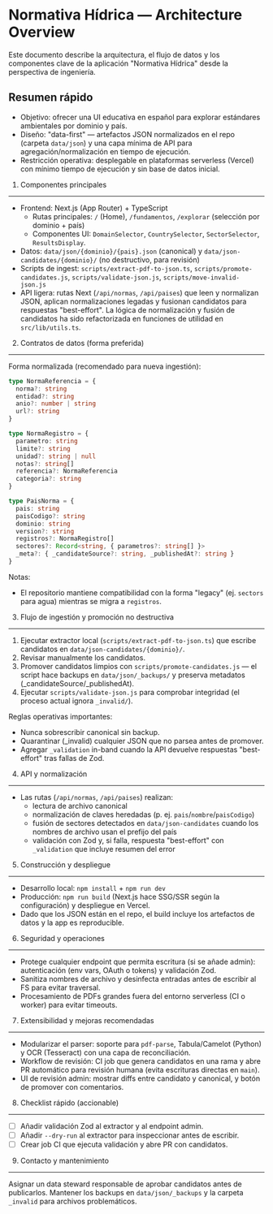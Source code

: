 # Normativa Hídrica — Architecture Overview

Este documento describe la arquitectura, el flujo de datos y los componentes clave de la aplicación "Normativa Hídrica" desde la perspectiva de ingeniería.

Resumen rápido
--------------
- Objetivo: ofrecer una UI educativa en español para explorar estándares ambientales por dominio y país.
- Diseño: "data-first" — artefactos JSON normalizados en el repo (carpeta `data/json`) y una capa mínima de API para agregación/normalización en tiempo de ejecución.
- Restricción operativa: desplegable en plataformas serverless (Vercel) con mínimo tiempo de ejecución y sin base de datos inicial.

1) Componentes principales
---------------------------
- Frontend: Next.js (App Router) + TypeScript
  - Rutas principales: `/` (Home), `/fundamentos`, `/explorar` (selección por dominio + país)
  - Componentes UI: `DomainSelector`, `CountrySelector`, `SectorSelector`, `ResultsDisplay`.
- Datos: `data/json/{dominio}/{pais}.json` (canonical) y `data/json-candidates/{dominio}/` (no destructivo, para revisión)
- Scripts de ingest: `scripts/extract-pdf-to-json.ts`, `scripts/promote-candidates.js`, `scripts/validate-json.js`, `scripts/move-invalid-json.js`
- API ligera: rutas Next (`/api/normas`, `/api/paises`) que leen y normalizan JSON, aplican normalizaciones legadas y fusionan candidatos para respuestas "best-effort". La lógica de normalización y fusión de candidatos ha sido refactorizada en funciones de utilidad en `src/lib/utils.ts`.

2) Contratos de datos (forma preferida)
---------------------------------------
Forma normalizada (recomendado para nueva ingestión):

```ts
type NormaReferencia = {
  norma?: string
  entidad?: string
  anio?: number | string
  url?: string
}

type NormaRegistro = {
  parametro: string
  limite?: string
  unidad?: string | null
  notas?: string[]
  referencia?: NormaReferencia
  categoria?: string
}

type PaisNorma = {
  pais: string
  paisCodigo?: string
  dominio: string
  version?: string
  registros?: NormaRegistro[]
  sectores?: Record<string, { parametros?: string[] }>
  _meta?: { _candidateSource?: string, _publishedAt?: string }
}
```

Notas:
- El repositorio mantiene compatibilidad con la forma "legacy" (ej. `sectors` para agua) mientras se migra a `registros`.

3) Flujo de ingestión y promoción no destructiva
------------------------------------------------
1. Ejecutar extractor local (`scripts/extract-pdf-to-json.ts`) que escribe candidatos en `data/json-candidates/{dominio}/`.
2. Revisar manualmente los candidatos.
3. Promover candidatos limpios con `scripts/promote-candidates.js` — el script hace backups en `data/json/_backups/` y preserva metadatos (_candidateSource/_publishedAt).
4. Ejecutar `scripts/validate-json.js` para comprobar integridad (el proceso actual ignora `_invalid/`).

Reglas operativas importantes:
- Nunca sobrescribir canonical sin backup.
- Quarantinar (_invalid) cualquier JSON que no parsea antes de promover.
- Agregar `_validation` in-band cuando la API devuelve respuestas "best-effort" tras fallas de Zod.

4) API y normalización
-----------------------
- Las rutas (`/api/normas`, `/api/paises`) realizan:
  - lectura de archivo canonical
  - normalización de claves heredadas (p. ej. `pais`/`nombre`/`paisCodigo`)
  - fusión de sectores detectados en `data/json-candidates` cuando los nombres de archivo usan el prefijo del país
  - validación con Zod y, si falla, respuesta "best-effort" con `_validation` que incluye resumen del error

5) Construcción y despliegue
---------------------------
- Desarrollo local: `npm install` + `npm run dev`
- Producción: `npm run build` (Next.js hace SSG/SSR según la configuración) y despliegue en Vercel.
- Dado que los JSON están en el repo, el build incluye los artefactos de datos y la app es reproducible.

6) Seguridad y operaciones
-------------------------
- Protege cualquier endpoint que permita escritura (si se añade admin): autenticación (env vars, OAuth o tokens) y validación Zod.
- Sanitiza nombres de archivo y desinfecta entradas antes de escribir al FS para evitar traversal.
- Procesamiento de PDFs grandes fuera del entorno serverless (CI o worker) para evitar timeouts.

7) Extensibilidad y mejoras recomendadas
---------------------------------------
- Modularizar el parser: soporte para `pdf-parse`, Tabula/Camelot (Python) y OCR (Tesseract) con una capa de reconciliación.
- Workflow de revisión: CI job que genera candidatos en una rama y abre PR automático para revisión humana (evita escrituras directas en `main`).
- UI de revisión admin: mostrar diffs entre candidato y canonical, y botón de promover con comentarios.

8) Checklist rápido (accionable)
--------------------------------
- [ ] Añadir validación Zod al extractor y al endpoint admin.
- [ ] Añadir `--dry-run` al extractor para inspeccionar antes de escribir.
- [ ] Crear job CI que ejecuta validación y abre PR con candidatos.

9) Contacto y mantenimiento
---------------------------
Asignar un data steward responsable de aprobar candidatos antes de publicarlos. Mantener los backups en `data/json/_backups` y la carpeta `_invalid` para archivos problemáticos.
